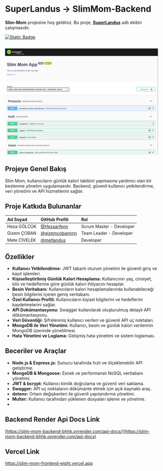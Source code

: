 # SuperLandus -> SlimMom-Backend

**Slim-Mom** projesine hoş geldiniz. Bu proje, [**SuperLandus**](https://github.com/Super-Landus) adlı ekibin çalışmasıdır.

[![Static Badge](https://img.shields.io/badge/visit-SlimMom%20Swagger-%FF9D23?style=for-the-badge)](https://slim-mom-backend-bhhk.onrender.com/api-docs)

## ![alt](./src/assets/Backend%20Readme.png)

## Projeye Genel Bakış

Slim Mom, kullanıcıların günlük kalori takibini yapmasına yardımcı olan bir beslenme yönetim uygulamasıdır. Backend, güvenli kullanıcı yetkilendirme, veri yönetimi ve API hizmetlerini sağlar.

## Proje Katkıda Bulunanlar

| Ad Soyad     | GitHub Profili                                     | Rol                      |
| :----------- | :------------------------------------------------- | :----------------------- |
| Heza GÖLCÜK  | [@Hezaarfenn](https://github.com/Hezaarfenn)       | Scrum Master - Developer |
| Gizem ÇOBAN  | [@gizemcobannnn](https://github.com/gizemcobannnn) | Team Leader - Developer  |
| Mete CİVELEK | [@metlandus](https://github.com/metlandus)         | Developer                |

## Özellikler

- **Kullanıcı Yetkilendirme:** JWT tabanlı oturum yönetimi ile güvenli giriş ve kayıt işlemleri.
- **Kişiselleştirilmiş Günlük Kalori Hesaplama:** Kullanıcının yaş, cinsiyet, kilo ve hedeflerine göre günlük kalori ihtiyacını hesaplar.
- **Besin Veritabanı:** Kullanıcıların kalori hesaplamalarında kullanabileceği besin bilgilerini içeren geniş veritabanı.
- **Özel Kullanıcı Profili:** Kullanıcıların kişisel bilgilerini ve hedeflerini kaydetmelerini sağlar.
- **API Dokümantasyonu:** Swagger kullanılarak oluşturulmuş detaylı API dökümantasyonu.
- **Veri Güvenliği:** Şifrelenmiş kullanıcı verileri ve güvenli API uç noktaları.
- **MongoDB ile Veri Yönetimi:** Kullanıcı, besin ve günlük kalori verilerinin MongoDB üzerinde yönetilmesi.
- **Hata Yönetimi ve Loglama:** Gelişmiş hata yönetimi ve sistem loglaması.

## Beceriler ve Araçlar

- **Node.js & Express.js:** Sunucu tarafında hızlı ve ölçeklenebilir API geliştirme.
- **MongoDB & Mongoose:** Esnek ve performanslı NoSQL veritabanı yönetimi.
- **JWT & bcrypt:** Kullanıcı kimlik doğrulama ve güvenli veri saklama.
- **Swagger:** API uç noktalarını dökümante etmek için açık kaynaklı araç.
- **dotenv:** Ortam değişkenleri ile güvenli yapılandırma yönetimi.
- **Multer:** Kullanıcı tarafından yüklenen dosyaları işleme ve yönetme.
-

## Backend Render Api Docs Link

[https://slim-mom-backend-bhhk.onrender.com/api-docs/](https://slim-mom-backend-bhhk.onrender.com/api-docs)

## Vercel Link

https://slim-mom-frontend-eight.vercel.app
